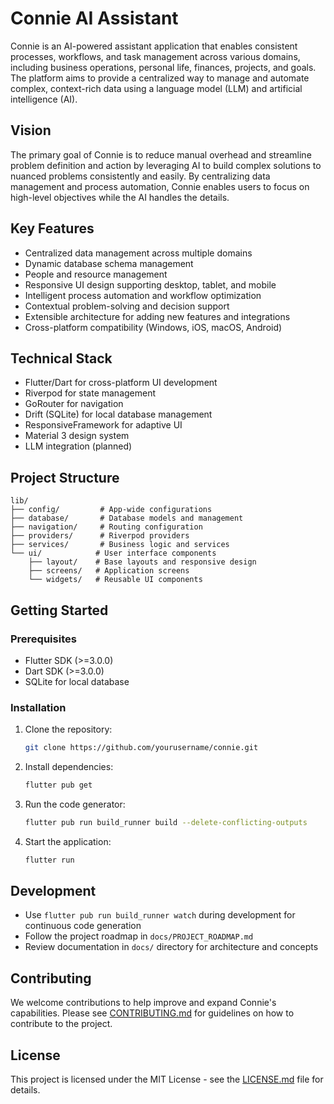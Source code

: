 # Connie AI Assistant

Connie is an AI-powered assistant application that enables consistent processes, workflows, and task management across various domains, including business operations, personal life, finances, projects, and goals. The platform aims to provide a centralized way to manage and automate complex, context-rich data using a language model (LLM) and artificial intelligence (AI).

## Vision

The primary goal of Connie is to reduce manual overhead and streamline problem definition and action by leveraging AI to build complex solutions to nuanced problems consistently and easily. By centralizing data management and process automation, Connie enables users to focus on high-level objectives while the AI handles the details.

## Key Features

- Centralized data management across multiple domains
- Dynamic database schema management
- People and resource management
- Responsive UI design supporting desktop, tablet, and mobile
- Intelligent process automation and workflow optimization
- Contextual problem-solving and decision support
- Extensible architecture for adding new features and integrations
- Cross-platform compatibility (Windows, iOS, macOS, Android)

## Technical Stack

- Flutter/Dart for cross-platform UI development
- Riverpod for state management
- GoRouter for navigation
- Drift (SQLite) for local database management
- ResponsiveFramework for adaptive UI
- Material 3 design system
- LLM integration (planned)

## Project Structure

```
lib/
├── config/         # App-wide configurations
├── database/       # Database models and management
├── navigation/     # Routing configuration
├── providers/      # Riverpod providers
├── services/       # Business logic and services
└── ui/            # User interface components
    ├── layout/    # Base layouts and responsive design
    ├── screens/   # Application screens
    └── widgets/   # Reusable UI components
```

## Getting Started

### Prerequisites

- Flutter SDK (>=3.0.0)
- Dart SDK (>=3.0.0)
- SQLite for local database

### Installation

1. Clone the repository:
   ```bash
   git clone https://github.com/yourusername/connie.git
   ```

2. Install dependencies:
   ```bash
   flutter pub get
   ```

3. Run the code generator:
   ```bash
   flutter pub run build_runner build --delete-conflicting-outputs
   ```

4. Start the application:
   ```bash
   flutter run
   ```

## Development

- Use `flutter pub run build_runner watch` during development for continuous code generation
- Follow the project roadmap in `docs/PROJECT_ROADMAP.md`
- Review documentation in `docs/` directory for architecture and concepts

## Contributing

We welcome contributions to help improve and expand Connie's capabilities. Please see [CONTRIBUTING.md](./CONTRIBUTING.md) for guidelines on how to contribute to the project.

## License

This project is licensed under the MIT License - see the [LICENSE.md](./LICENSE.md) file for details. 